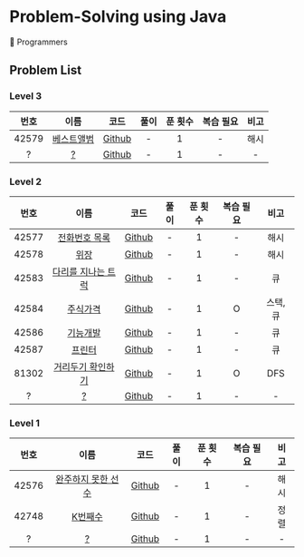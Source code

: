 # Problem-Solving using Java

📝 Programmers

## Problem List

### Level 3

| 번호  |                                  이름                                  |                                                       코드                                                        | 풀이 | 푼 횟수 | 복습 필요 | 비고 |
| :---: | :--------------------------------------------------------------------: | :---------------------------------------------------------------------------------------------------------------: | :--: | :-----: | :-------: | :--: |
| 42579 | [베스트앨범](https://programmers.co.kr/learn/courses/30/lessons/42579) | [Github](https://github.com/0xe82de/Problem-Solving/blob/master/Java/programmers/level3/PROGRAMMERS_42579_1.java) |  -   |    1    |     -     | 해시 |
|   ?   |                                 [?](?)                                 |                                                    [Github]()                                                     |  -   |    1    |     -     |  -   |

### Level 2

| 번호  |                                      이름                                      |                                                       코드                                                        | 풀이 | 푼 횟수 | 복습 필요 |   비고   |
| :---: | :----------------------------------------------------------------------------: | :---------------------------------------------------------------------------------------------------------------: | :--: | :-----: | :-------: | :------: |
| 42577 |   [전화번호 목록](https://programmers.co.kr/learn/courses/30/lessons/42577)    | [Github](https://github.com/0xe82de/Problem-Solving/blob/master/Java/programmers/level2/PROGRAMMERS_42577_1.java) |  -   |    1    |     -     |   해시   |
| 42578 |        [위장](https://programmers.co.kr/learn/courses/30/lessons/42578)        | [Github](https://github.com/0xe82de/Problem-Solving/blob/master/Java/programmers/level2/PROGRAMMERS_42578_1.java) |  -   |    1    |     -     |   해시   |
| 42583 | [다리를 지나는 트럭](https://programmers.co.kr/learn/courses/30/lessons/42583) | [Github](https://github.com/0xe82de/Problem-Solving/blob/master/Java/programmers/level2/PROGRAMMERS_42583_1.java) |  -   |    1    |     -     |    큐    |
| 42584 |      [주식가격](https://programmers.co.kr/learn/courses/30/lessons/42584)      | [Github](https://github.com/0xe82de/Problem-Solving/blob/master/Java/programmers/level2/PROGRAMMERS_42584_1.java) |  -   |    1    |     O     | 스택, 큐 |
| 42586 |      [기능개발](https://programmers.co.kr/learn/courses/30/lessons/42586)      | [Github](https://github.com/0xe82de/Problem-Solving/blob/master/Java/programmers/level2/PROGRAMMERS_42586_1.java) |  -   |    1    |     -     |    큐    |
| 42587 |       [프린터](https://programmers.co.kr/learn/courses/30/lessons/42587)       | [Github](https://github.com/0xe82de/Problem-Solving/blob/master/Java/programmers/level2/PROGRAMMERS_42587_1.java) |  -   |    1    |     -     |    큐    |
| 81302 | [거리두기 확인하기](https://programmers.co.kr/learn/courses/30/lessons/81302)  | [Github](https://github.com/0xe82de/Problem-Solving/blob/master/Java/programmers/level2/PROGRAMMERS_81302_1.java) |  -   |    1    |     O     |   DFS    |
|   ?   |                                     [?](?)                                     |                                                    [Github]()                                                     |  -   |    1    |     -     |    -     |

### Level 1

| 번호  |                                      이름                                      |                                                       코드                                                        | 풀이 | 푼 횟수 | 복습 필요 | 비고 |
| :---: | :----------------------------------------------------------------------------: | :---------------------------------------------------------------------------------------------------------------: | :--: | :-----: | :-------: | :--: |
| 42576 | [완주하지 못한 선수](https://programmers.co.kr/learn/courses/30/lessons/42576) | [Github](https://github.com/0xe82de/Problem-Solving/blob/master/Java/programmers/level1/PROGRAMMERS_42576_1.java) |  -   |    1    |     -     | 해시 |
| 42748 |      [K번째수](https://programmers.co.kr/learn/courses/30/lessons/42748)       | [Github](https://github.com/0xe82de/Problem-Solving/blob/master/Java/programmers/level1/PROGRAMMERS_42748_1.java) |  -   |    1    |     -     | 정렬 |
|   ?   |                                     [?](?)                                     |                                                    [Github]()                                                     |  -   |    1    |     -     |  -   |
